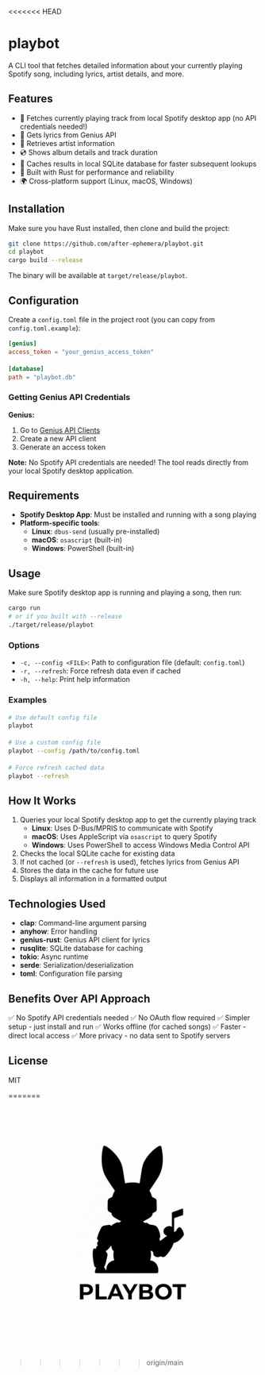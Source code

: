 <<<<<<< HEAD
# playbot

A CLI tool that fetches detailed information about your currently playing Spotify song, including lyrics, artist details, and more.

## Features

- 🎵 Fetches currently playing track from local Spotify desktop app (no API credentials needed!)
- 📝 Gets lyrics from Genius API
- 👤 Retrieves artist information
- 💿 Shows album details and track duration
- 💾 Caches results in local SQLite database for faster subsequent lookups
- 🚀 Built with Rust for performance and reliability
- 🌍 Cross-platform support (Linux, macOS, Windows)

## Installation

Make sure you have Rust installed, then clone and build the project:

```bash
git clone https://github.com/after-ephemera/playbot.git
cd playbot
cargo build --release
```

The binary will be available at `target/release/playbot`.

## Configuration

Create a `config.toml` file in the project root (you can copy from `config.toml.example`):

```toml
[genius]
access_token = "your_genius_access_token"

[database]
path = "playbot.db"
```

### Getting Genius API Credentials

**Genius:**
1. Go to [Genius API Clients](https://genius.com/api-clients)
2. Create a new API client
3. Generate an access token

**Note:** No Spotify API credentials are needed! The tool reads directly from your local Spotify desktop application.

## Requirements

- **Spotify Desktop App**: Must be installed and running with a song playing
- **Platform-specific tools**:
  - **Linux**: `dbus-send` (usually pre-installed)
  - **macOS**: `osascript` (built-in)
  - **Windows**: PowerShell (built-in)

## Usage

Make sure Spotify desktop app is running and playing a song, then run:

```bash
cargo run
# or if you built with --release
./target/release/playbot
```

### Options

- `-c, --config <FILE>`: Path to configuration file (default: `config.toml`)
- `-r, --refresh`: Force refresh data even if cached
- `-h, --help`: Print help information

### Examples

```bash
# Use default config file
playbot

# Use a custom config file
playbot --config /path/to/config.toml

# Force refresh cached data
playbot --refresh
```

## How It Works

1. Queries your local Spotify desktop app to get the currently playing track
   - **Linux**: Uses D-Bus/MPRIS to communicate with Spotify
   - **macOS**: Uses AppleScript via `osascript` to query Spotify
   - **Windows**: Uses PowerShell to access Windows Media Control API
2. Checks the local SQLite cache for existing data
3. If not cached (or `--refresh` is used), fetches lyrics from Genius API
4. Stores the data in the cache for future use
5. Displays all information in a formatted output

## Technologies Used

- **clap**: Command-line argument parsing
- **anyhow**: Error handling
- **genius-rust**: Genius API client for lyrics
- **rusqlite**: SQLite database for caching
- **tokio**: Async runtime
- **serde**: Serialization/deserialization
- **toml**: Configuration file parsing

## Benefits Over API Approach

✅ No Spotify API credentials needed
✅ No OAuth flow required
✅ Simpler setup - just install and run
✅ Works offline (for cached songs)
✅ Faster - direct local access
✅ More privacy - no data sent to Spotify servers

## License

MIT

=======
![logo](playbot.png)
>>>>>>> origin/main
